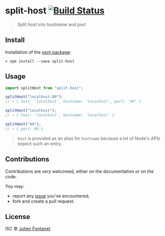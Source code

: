 # split-host [![Build Status](https://travis-ci.org/JsCommunity/split-host.png?branch=master)](https://travis-ci.org/JsCommunity/split-host)

> Split host into hostname and port

## Install

Installation of the [npm package](https://npmjs.org/package/split-host):

```
> npm install --save split-host
```

## Usage

```js
import splitHost from "split-host";

splitHost("localhost:80");
// → { host: 'localhost', hostname: 'localhost', port: '80' }

splitHost("localhost");
// → { host: 'localhost', hostname: 'localhost' }

splitHost("80");
// → { port: 80 }
```

> `host` is provided as an alias for `hostname` because a lot of
> Node's APIs expect such an entry.

## Contributions

Contributions are _very_ welcomed, either on the documentation or on
the code.

You may:

- report any [issue](https://github.com/JsCommunity/split-host/issues)
  you've encountered;
- fork and create a pull request.

## License

ISC © [Julien Fontanet](https://github.com/julien-f)
